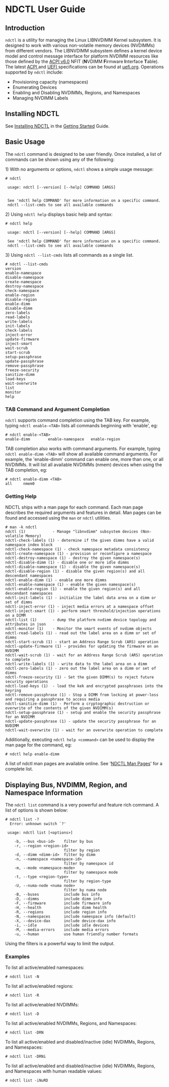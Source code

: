# NDCTL User Guide

## Introduction

`ndctl` is a utility for managing the Linux LIBNVDIMM Kernel subsystem. It is designed to work with various non-volatile memory devices \(NVDIMMs\) from different vendors. The LIBNVDIMM subsystem defines a kernel device model and control message interface for platform NVDIMM resources like those defined by the [ACPI v6.0](http://www.uefi.org/sites/default/files/resources/ACPI_6_0_Errata_A.PDF) NFIT \(**N**VDIMM **F**irmware **I**nterface **T**able\). The latest [ACPI ](http://www.uefi.org/specifications)and [UEFI ](http://www.uefi.org/specifications)specifications can be found at [uefi.org](http://www.uefi.org). Operations supported by `ndctl` include:

* Provisioning capacity \(namespaces\)
* Enumerating Devices
* Enabling and Disabling NVDIMMs, Regions, and Namespaces
* Managing NVDIMM Labels

## Installing NDCTL

See [Installing NDCTL](../getting-started-guide/installing-ndctl.md) in the [Getting Started](../getting-started-guide/) Guide.

## Basic Usage

The `ndctl` command is designed to be user friendly. Once installed, a list of commands can be shown using any of the following:

1\) With no arguments or options, `ndctl` shows a simple usage message:

```text
# ndctl

 usage: ndctl [--version] [--help] COMMAND [ARGS]


 See 'ndctl help COMMAND' for more information on a specific command.
 ndctl --list-cmds to see all available commands

```

2\) Using `ndctl help` displays basic help and syntax:

```text
# ndctl help

 usage: ndctl [--version] [--help] COMMAND [ARGS]

 See 'ndctl help COMMAND' for more information on a specific command.
 ndctl --list-cmds to see all available commands
```

3\) Using `ndctl --list-cmds` lists all commands as a single list.

```text
# ndctl --list-cmds
version
enable-namespace
disable-namespace
create-namespace
destroy-namespace
check-namespace
enable-region
disable-region
enable-dimm
disable-dimm
zero-labels
read-labels
write-labels
init-labels
check-labels
inject-error
update-firmware
inject-smart
wait-scrub
start-scrub
setup-passphrase
update-passphrase
remove-passphrase
freeze-security
sanitize-dimm
load-keys
wait-overwrite
list
monitor
help
```

### TAB Command and Argument Completion

`ndctl` supports command completion using the TAB key. For example, typing `ndctl enable-<TAB>` lists all commands beginning with 'enable', eg:

```text
# ndctl enable-<TAB>
enable-dimm        enable-namespace   enable-region
```

TAB completion also works with command arguments. For example, typing `ndctl enable-dimm <TAB>` will show all available command arguments. For example, the 'enable-dimm' command can enable one, more than one, or all NVDIMMs. It will list all available NVDIMMs \(nmem\) devices when using the TAB completion, eg:

```text
# ndctl enable-dimm <TAB>
all     nmem0
```

### Getting Help

NDCTL ships with a man page for each command. Each man page describes the required arguments and features in detail. Man pages can be found and accessed using the `man` or `ndctl` utilities.

```text
# man -k ndctl
ndctl (1)            - Manage "libnvdimm" subsystem devices (Non-volatile Memory)
ndctl-check-labels (1) - determine if the given dimms have a valid namespace index block
ndctl-check-namespace (1) - check namespace metadata consistency
ndctl-create-namespace (1) - provision or reconfigure a namespace
ndctl-destroy-namespace (1) - destroy the given namespace(s)
ndctl-disable-dimm (1) - disable one or more idle dimms
ndctl-disable-namespace (1) - disable the given namespace(s)
ndctl-disable-region (1) - disable the given region(s) and all descendant namespaces
ndctl-enable-dimm (1) - enable one more dimms
ndctl-enable-namespace (1) - enable the given namespace(s)
ndctl-enable-region (1) - enable the given region(s) and all descendant namespaces
ndctl-init-labels (1) - initialize the label data area on a dimm or set of dimms
ndctl-inject-error (1) - inject media errors at a namespace offset
ndctl-inject-smart (1) - perform smart threshold/injection operations on a DIMM
ndctl-list (1)       - dump the platform nvdimm device topology and attributes in json
ndctl-monitor (1)    - Monitor the smart events of nvdimm objects
ndctl-read-labels (1) - read out the label area on a dimm or set of dimms
ndctl-start-scrub (1) - start an Address Range Scrub (ARS) operation
ndctl-update-firmware (1) - provides for updating the firmware on an NVDIMM
ndctl-wait-scrub (1) - wait for an Address Range Scrub (ARS) operation to complete
ndctl-write-labels (1) - write data to the label area on a dimm
ndctl-zero-labels (1) - zero out the label area on a dimm or set of dimms
ndctl-freeze-security (1) - Set the given DIMM(s) to reject future security operations
ndctl-load-keys (1)  - load the kek and encrypted passphrases into the keyring
ndctl-remove-passphrase (1) - Stop a DIMM from locking at power-loss and requiring a passphrase to access media
ndctl-sanitize-dimm (1) - Perform a cryptographic destruction or overwrite of the contents of the given NVDIMM(s)
ndctl-setup-passphrase (1) - setup and enable the security passphrase for an NVDIMM
ndctl-update-passphrase (1) - update the security passphrase for an NVDIMM
ndctl-wait-overwrite (1) - wait for an overwrite operation to complete
```

Additionally, executing `ndctl help <command>` can be used to display the man page for the command, eg:

```text
# ndctl help enable-dimm
```

A list of ndctl man pages are available online. See '[NDCTL Man Pages](man-pages.md)' for a complete list.

## Displaying Bus, NVDIMM, Region, and Namespace Information

The `ndctl list` command is a very powerful and feature rich command. A list of options is shown below:

```text
# ndctl list -?
  Error: unknown switch `?'

 usage: ndctl list [<options>]

    -b, --bus <bus-id>    filter by bus
    -r, --region <region-id>
                          filter by region
    -d, --dimm <dimm-id>  filter by dimm
    -n, --namespace <namespace-id>
                          filter by namespace id
    -m, --mode <namespace-mode>
                          filter by namespace mode
    -t, --type <region-type>
                          filter by region-type
    -U, --numa-node <numa node>
                          filter by numa node
    -B, --buses           include bus info
    -D, --dimms           include dimm info
    -F, --firmware        include firmware info
    -H, --health          include dimm health
    -R, --regions         include region info
    -N, --namespaces      include namespace info (default)
    -X, --device-dax      include device-dax info
    -i, --idle            include idle devices
    -M, --media-errors    include media errors
    -u, --human           use human friendly number formats
```

Using the filters is a powerful way to limit the output.

### Examples

To list all active/enabled namespaces:

```text
# ndctl list -N
```

To list all active/enabled regions:

```text
# ndctl list -R
```

To list all active/enabled NVDIMMs:

```text
# ndctl list -D
```

To list all active/enabled NVDIMMs, Regions, and Namespaces:

```text
# ndctl list -DRN
```

To list all active/enabled and disabled/inactive \(idle\) NVDIMMs, Regions, and Namespaces:

```text
# ndctl list -DRNi
```

To list all active/enabled and disabled/inactive \(idle\) NVDIMMs, Regions, and Namespaces with human readable values:

```text
# ndctl list -iNuRD
```

